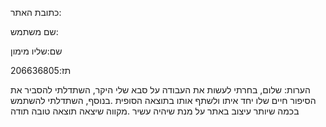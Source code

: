 כתובת האתר:
 
 שם משתמש:
 
שם:שליו מימון 

תז:206636805

הערות: 
שלום,
בחרתי לעשות את העבודה על סבא שלי היקר, השתדלתי להסביר את הסיפור חיים שלו יחד איתו ולשתף אותו בתוצאה הסופית
.בנוסף, השתדלתי להשתמש בכמה שיותר עיצוב באתר על מנת שיהיה עשיר 
.מקווה שיצאה תוצאה טובה
תודה 
